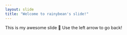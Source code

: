 ```yaml
---
layout: slide
title: "Welcome to rainybean's slide!"
---
```

This is my awesome slide :tada:
Use the left arrow to go back!
